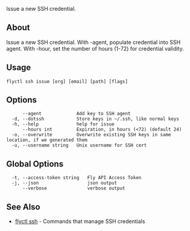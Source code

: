 <p class="font-medium tracking-tight text-gray-400 text-lg -mt-4 mb-9 pb-5 border-b">
  Issue a new SSH credential.
</p>

## About

Issue a new SSH credential. With -agent, populate credential
into SSH agent. With -hour, set the number of hours (1-72) for credential
validity.

## Usage

~~~
flyctl ssh issue [org] [email] [path] [flags]
~~~

## Options

~~~
      --agent             Add key to SSH agent
  -d, --dotssh            Store keys in ~/.ssh, like normal keys
  -h, --help              help for issue
      --hours int         Expiration, in hours (<72) (default 24)
  -o, --overwrite         Overwrite existing SSH keys in same location, if we generated them
  -u, --username string   Unix username for SSH cert
~~~

## Global Options

~~~
  -t, --access-token string   Fly API Access Token
  -j, --json                  json output
      --verbose               verbose output
~~~

## See Also

* [flyctl ssh](/docs/flyctl/ssh/)	 - Commands that manage SSH credentials


